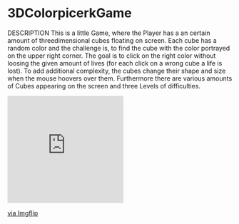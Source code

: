 # 3DColorpicerkGame

DESCRIPTION
This is a little Game, where the Player has a an certain amount of threedimensional cubes floating on screen. Each cube has a random color and the challenge is, to find the cube with the color portrayed on the upper right corner. The goal is to click on the right color without loosing the given amount of lives (for each click on a wrong cube a life is lost).
To add additional complexity, the cubes change their shape and size when the mouse hoovers over them.
Furthermore there are various amounts of Cubes appearing on the screen and three Levels of difficulties. 

<div style="width:260px;max-width:100%;"><div style="height:0;padding-bottom:92.31%;position:relative;"><iframe width="260" height="240" style="position:absolute;top:0;left:0;width:100%;height:100%;" frameBorder="0" src="https://imgflip.com/embed/3ye7xl"></iframe></div><p><a href="https://imgflip.com/gif/3ye7xl">via Imgflip</a></p></div>
